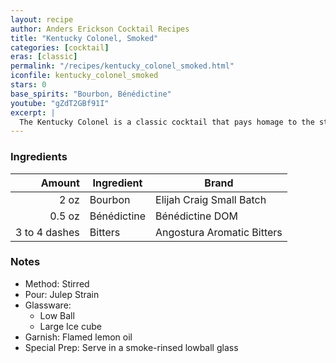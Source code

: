 ```yaml
---
layout: recipe
author: Anders Erickson Cocktail Recipes
title: "Kentucky Colonel, Smoked"
categories: [cocktail]
eras: [classic]
permalink: "/recipes/kentucky_colonel_smoked.html"
iconfile: kentucky_colonel_smoked
stars: 0
base_spirits: "Bourbon, Bénédictine"
youtube: "gZdT2GBf91I"
excerpt: |
  The Kentucky Colonel is a classic cocktail that pays homage to the state's famous bourbon whiskey. It's a simple yet elegant drink that combines bourbon, Benedictine, and Angostura bitters. The Benedictine adds a touch of sweetness and herbal notes, while the bitters balance the flavors.
---
```


### Ingredients

|        Amount | Ingredient  | Brand                      |
| ------------: | ----------- | -------------------------- |
|          2 oz | Bourbon     | Elijah Craig Small Batch   |
|        0.5 oz | Bénédictine | Bénédictine DOM            |
| 3 to 4 dashes | Bitters     | Angostura Aromatic Bitters |

### Notes

- Method: Stirred
- Pour: Julep Strain
- Glassware:
  - Low Ball
  - Large Ice cube
- Garnish: Flamed lemon oil
- Special Prep: Serve in a smoke-rinsed lowball glass
